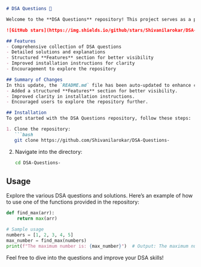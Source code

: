```markdown
# DSA Questions 🚀

Welcome to the **DSA Questions** repository! This project serves as a platform for developers and learners to practice and enhance their skills in Data Structures and Algorithms (DSA). This repository is designed to help you improve your understanding of various data structures and algorithms through a collection of questions and solutions.

![GitHub stars](https://img.shields.io/github/stars/Shivanilarokar/DSA-Questions-?style=social) ![Forks](https://img.shields.io/github/forks/Shivanilarokar/DSA-Questions-?style=social)

## Features
- Comprehensive collection of DSA questions
- Detailed solutions and explanations
- Structured **Features** section for better visibility
- Improved installation instructions for clarity
- Encouragement to explore the repository

## Summary of Changes
In this update, the `README.md` file has been auto-updated to enhance clarity and usability. Key modifications include:
- Added a structured **Features** section for better visibility.
- Improved clarity in installation instructions.
- Encouraged users to explore the repository further.

## Installation
To get started with the DSA Questions repository, follow these steps:

1. Clone the repository:
   ```bash
   git clone https://github.com/Shivanilarokar/DSA-Questions-
   ```
2. Navigate into the directory:
   ```bash
   cd DSA-Questions-
   ```

## Usage
Explore the various DSA questions and solutions. Here’s an example of how to use one of the functions provided in the repository:

```python
def find_max(arr):
    return max(arr)

# Sample usage
numbers = [1, 2, 3, 4, 5]
max_number = find_max(numbers)
print(f"The maximum number is: {max_number}")  # Output: The maximum number is: 5
```

Feel free to dive into the questions and improve your DSA skills!
```
